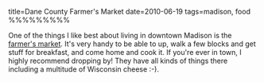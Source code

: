 title=Dane County Farmer's Market
date=2010-06-19
tags=madison, food
%%%%%%%%%

One of the things I like best about living in downtown Madison is the
[farmer's market][1]. It's very handy to be able to up, walk a few
blocks and get stuff for breakfast, and come home and cook it. If
you're ever in town, I highly recommend dropping by! They have all
kinds of things there including a multitude of Wisconsin cheese :-).

  [1]: http://www.dcfm.org/
